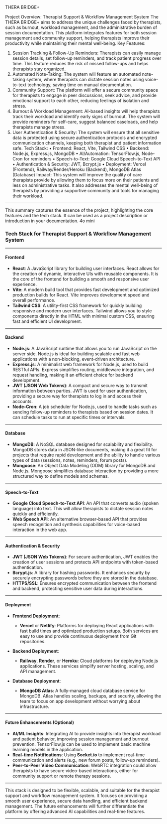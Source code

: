 THERA BRIDGE+

Project Overview: Therapist Support & Workflow Management System
The THERA BRIDGE+ aims to address the unique challenges faced by therapists, such as burnout, workload management, and the administrative burden of session documentation. This platform integrates features for both session management and community support, helping therapists improve their productivity while maintaining their mental well-being.
Key Features:
1.  Session Tracking & Follow-Up Reminders:
Therapists can easily manage session details, set follow-up reminders, and track patient progress over time. This feature reduces the risk of missed follow-ups and helps therapists stay organized.
2.  Automated Note-Taking:
The system will feature an automated note-taking system, where therapists can dictate session notes using voice-to-text technology, saving time on manual documentation.
3.  Community Support:
The platform will offer a secure community space for therapists to engage in peer discussions, seek advice, and provide emotional support to each other, reducing feelings of isolation and stress.
4.  Burnout & Workload Management:
AI-based insights will help therapists track their workload and identify early signs of burnout. The system will provide reminders for self-care, suggest balanced caseloads, and help therapists manage stress.
5.  User Authentication & Security:
The system will ensure that all sensitive data is protected using secure authentication protocols and encrypted communication channels, keeping both therapist and patient information safe.
Tech Stack:
•   Frontend: React, Vite, Tailwind CSS
•   Backend: Node.js, Express.js, MongoDB
•   AI/Automation: TensorFlow.js, Node-Cron for reminders
•   Speech-to-Text: Google Cloud Speech-to-Text API
•   Authentication & Security: JWT, Bcrypt.js
•   Deployment: Vercel (Frontend), Railway/Render/Heroku (Backend), MongoDB Atlas (Database)
Impact:
This system will improve the quality of care therapists provide by allowing them to focus more on their patients and less on administrative tasks. It also addresses the mental well-being of therapists by providing a supportive community and tools for managing their workload.
________________________________________
This summary captures the essence of the project, highlighting the core features and the tech stack. It can be used as a project description or introduction in your documentation.
4o mini

### **Tech Stack for Therapist Support & Workflow Management System**

---

#### **Frontend**  
- **React**: A JavaScript library for building user interfaces. React allows for the creation of dynamic, interactive UIs with reusable components. It is the core of the frontend for building a smooth and responsive user experience.
- **Vite**: A modern build tool that provides fast development and optimized production builds for React. Vite improves development speed and overall performance.
- **Tailwind CSS**: A utility-first CSS framework for quickly building responsive and modern user interfaces. Tailwind allows you to style components directly in the HTML with minimal custom CSS, ensuring fast and efficient UI development.

---

#### **Backend**  
- **Node.js**: A JavaScript runtime that allows you to run JavaScript on the server side. Node.js is ideal for building scalable and fast web applications with a non-blocking, event-driven architecture.
- **Express.js**: A minimalist web framework for Node.js, used to build RESTful APIs. Express simplifies routing, middleware integration, and request handling, making it an efficient choice for backend development.
- **JWT (JSON Web Tokens)**: A compact and secure way to transmit information between parties. JWT is used for user authentication, providing a secure way for therapists to log in and access their accounts.
- **Node-Cron**: A job scheduler for Node.js, used to handle tasks such as sending follow-up reminders to therapists based on session dates. It can schedule tasks to run at specific times or intervals.

---

#### **Database**  
- **MongoDB**: A NoSQL database designed for scalability and flexibility. MongoDB stores data in JSON-like documents, making it a great fit for projects that require rapid development and the ability to handle various types of data (sessions, notes, reminders, forum posts).
- **Mongoose**: An Object Data Modeling (ODM) library for MongoDB and Node.js. Mongoose simplifies database interaction by providing a more structured way to define models and schemas.

---

#### **Speech-to-Text**  
- **Google Cloud Speech-to-Text API**: An API that converts audio (spoken language) into text. This will allow therapists to dictate session notes quickly and efficiently.
- **Web Speech API**: An alternative browser-based API that provides speech recognition and synthesis capabilities for voice-based interaction in the web app.

---

#### **Authentication & Security**  
- **JWT (JSON Web Tokens)**: For secure authentication, JWT enables the creation of user sessions and protects API endpoints with token-based authentication.
- **Bcrypt.js**: A library for hashing passwords. It enhances security by securely encrypting passwords before they are stored in the database.
- **HTTPS/SSL**: Ensures encrypted communication between the frontend and backend, protecting sensitive user data during interactions.

---

#### **Deployment**  
- **Frontend Deployment**:  
  - **Vercel** or **Netlify**: Platforms for deploying React applications with fast build times and optimized production setups. Both services are easy to use and provide continuous deployment from Git repositories.
  
- **Backend Deployment**:  
  - **Railway**, **Render**, or **Heroku**: Cloud platforms for deploying Node.js applications. These services simplify server hosting, scaling, and API management.
  
- **Database Deployment**:  
  - **MongoDB Atlas**: A fully-managed cloud database service for MongoDB. Atlas handles scaling, backups, and security, allowing the team to focus on app development without worrying about infrastructure.

---

#### **Future Enhancements (Optional)**  
- **AI/ML Insights**: Integrating AI to provide insights into therapist workload and patient behavior, improving session management and burnout prevention. TensorFlow.js can be used to implement basic machine learning models in the application.
- **Real-time Notifications**: Using **Socket.io** to implement real-time communication and alerts (e.g., new forum posts, follow-up reminders).
- **Peer-to-Peer Video Communication**: WebRTC integration could allow therapists to have secure video-based interactions, either for community support or remote therapy sessions.

---

This stack is designed to be flexible, scalable, and suitable for the therapist support and workflow management system. It focuses on providing a smooth user experience, secure data handling, and efficient backend management. The future enhancements will further differentiate the platform by offering advanced AI capabilities and real-time features.

---



